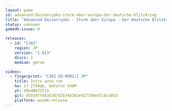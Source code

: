 ```yaml
---
layout: game
id: advanced-daisenryaku-sturm-uber-europa-der-deutsche-blitzkrieg
title: "Advanced Daisenryaku - Sturm uber Europa - Der Deutsche Blitzkrieg"
status: unknown
gamedb-issue: 0

releases:
  - id: "C302"
    region: JP
    version: "1.013"
    discs: 1
    medium: gdrom

videos:
  - fingerprint: "C302 GD-ROM1/1 JP"
    title: Intro auto run
    hw: i7 2720qm, GeForce 540M
    yt: VOndDQ7STjU
    git: d59197f84353d7d2b746383e9277d9ed7c8c4053
    platform: win86-release
---
```

